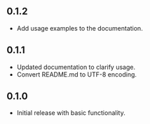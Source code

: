 ## 0.1.2

- Add usage examples to the documentation.

## 0.1.1

- Updated documentation to clarify usage.
- Convert README.md to UTF-8 encoding.

## 0.1.0

- Initial release with basic functionality.
